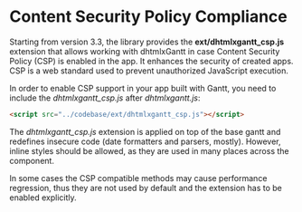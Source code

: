 Content Security Policy Compliance
=========================


Starting from version 3.3, the library provides the **ext/dhtmlxgantt_csp.js** extension that allows working with dhtmlxGantt 
in case Content Security Policy (CSP) is enabled in the app. It enhances the security of created apps. 
CSP is a web standard used to prevent unauthorized JavaScript execution. 


In order to enable CSP support in your app built with Gantt, you need to include the *dhtmlxgantt_csp.js* after *dhtmlxgantt.js*:

~~~html
<script src="../codebase/ext/dhtmlxgantt_csp.js"></script>
~~~


The *dhtmlxgantt_csp.js* extension is applied on top of the base gantt and redefines insecure code (date formatters and parsers, mostly).
However, inline styles should be allowed, as they are used in many places across the component. 

In some cases the CSP compatible methods may cause performance regression, thus they are not used by default and the extension has to be enabled explicitly.
